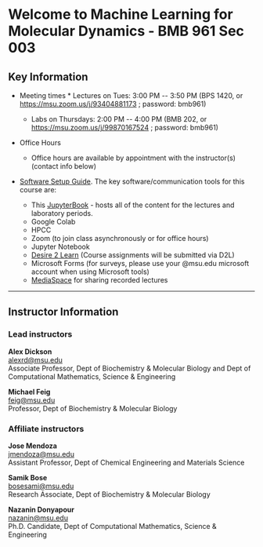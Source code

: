 # Welcome to Machine Learning for Molecular Dynamics - BMB 961 Sec 003

## Key Information

*  Meeting times
        * Lectures on Tues: 3:00 PM -- 3:50 PM (BPS 1420, or https://msu.zoom.us/j/93404881173 ; password: bmb961)
	* Labs on Thursdays: 2:00 PM -- 4:00 PM (BMB 202, or https://msu.zoom.us/j/99870167524 ; password: bmb961)
	
*  Office Hours
	* Office hours are available by appointment with the instructor(s) (contact info below)
	
*  [Software Setup Guide](Course_Materials/SoftwareSetupGuide.md). The key software/communication tools for this course are: 
  	* This [JupyterBook](https://adicksonlab.github.io/ml4md-jb) - hosts all of the content for the lectures and laboratory periods.
	* Google Colab
	* HPCC
	* Zoom (to join class asynchronously or for office hours)
	* Jupyter Notebook 
	* [Desire 2 Learn](https://d2l.msu.edu/) (Course assignments will be submitted via D2L)
	* Microsoft Forms (for surveys, please use your @msu.edu microsoft account when using Microsoft tools)
	* [MediaSpace](https://mediaspace.msu.edu/) for sharing recorded lectures
	
---

## Instructor Information

### Lead instructors

**Alex Dickson** \
[alexrd@msu.edu](mailto:alexrd@msu.edu)\
Associate Professor, Dept of Biochemistry &amp; Molecular Biology and Dept of Computational Mathematics, Science &amp; Engineering

**Michael Feig** \
[feig@msu.edu](mailto:feig@msu.edu)\
Professor, Dept of Biochemistry &amp; Molecular Biology

### Affiliate instructors

**Jose Mendoza**\
[jmendoza@msu.edu](mailto:jmendoza@msu.edu)\
Assistant Professor, Dept of Chemical Engineering and Materials Science

**Samik Bose**\
[bosesami@msu.edu](mailto:bosesami@msu.edu)\
Research Associate, Dept of Biochemistry &amp; Molecular Biology

**Nazanin Donyapour**\
[nazanin@msu.edu](mailto:nazanin@msu.edu)\
Ph.D. Candidate, Dept of Computational Mathematics, Science &amp; Engineering

